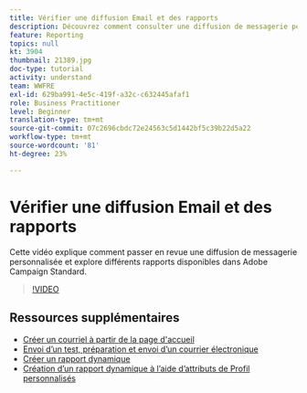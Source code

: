```yaml
---
title: Vérifier une diffusion Email et des rapports
description: Découvrez comment consulter une diffusion de messagerie personnalisée et explorer différents rapports disponibles dans Adobe Campaign Standard.
feature: Reporting
topics: null
kt: 3904
thumbnail: 21389.jpg
doc-type: tutorial
activity: understand
team: WWFRE
exl-id: 629ba991-4e5c-419f-a32c-c632445afaf1
role: Business Practitioner
level: Beginner
translation-type: tm+mt
source-git-commit: 07c2696cbdc72e24563c5d1442bf5c39b22d5a22
workflow-type: tm+mt
source-wordcount: '81'
ht-degree: 23%

---
```


# Vérifier une diffusion Email et des rapports

Cette vidéo explique comment passer en revue une diffusion de messagerie personnalisée et explore différents rapports disponibles dans Adobe Campaign Standard.

>[!VIDEO](https://video.tv.adobe.com/v/21389?quality=12)

## Ressources supplémentaires

* [Créer un courriel à partir de la page d&#39;accueil](/help/communication-channels/email/create-email-from-homepage.md)
* [Envoi d’un test, préparation et envoi d’un courrier électronique](/help/communication-channels/email/sending-test-preparing-sending-email.md)
* [Créer un rapport dynamique](/help/reporting/creating-a-dynamic-report.md)
* [Création d’un rapport dynamique à l’aide d’attributs de Profil personnalisés](/help/reporting/custom-profile-attributes-dynamic-reports.md)
